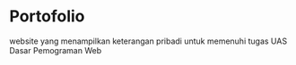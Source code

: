 # Portofolio
website yang menampilkan keterangan pribadi untuk memenuhi tugas UAS Dasar Pemograman Web
